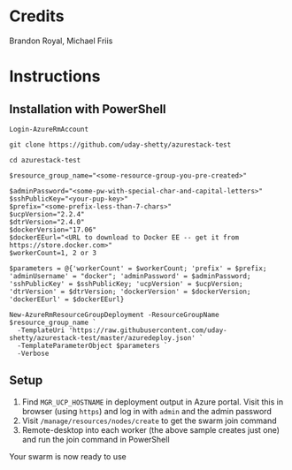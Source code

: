 # Credits

Brandon Royal, Michael Friis

# Instructions

## Installation with PowerShell

```
Login-AzureRmAccount

git clone https://github.com/uday-shetty/azurestack-test

cd azurestack-test

$resource_group_name="<some-resource-group-you-pre-created>"

$adminPassword="<some-pw-with-special-char-and-capital-letters>"
$sshPublicKey="<your-pup-key>"
$prefix="<some-prefix-less-than-7-chars>"
$ucpVersion="2.2.4"
$dtrVersion="2.4.0"
$dockerVersion="17.06"
$dockerEEurl="<URL to download to Docker EE -- get it from https://store.docker.com>"
$workerCount=1, 2 or 3

$parameters = @{'workerCount' = $workerCount; 'prefix' = $prefix; 'adminUsername' = "docker"; 'adminPassword' = $adminPassword; 'sshPublicKey' = $sshPublicKey; 'ucpVersion' = $ucpVersion; 'dtrVersion' = $dtrVersion; 'dockerVersion' = $dockerVersion; 'dockerEEurl' = $dockerEEurl}

New-AzureRmResourceGroupDeployment -ResourceGroupName $resource_group_name `
  -TemplateUri 'https://raw.githubusercontent.com/uday-shetty/azurestack-test/master/azuredeploy.json' `
  -TemplateParameterObject $parameters `
  -Verbose

```

## Setup

1. Find `MGR_UCP_HOSTNAME` in deployment output in Azure portal. Visit this in browser (using `https`) and log in with `admin` and the admin password
2. Visit `/manage/resources/nodes/create` to get the swarm join command
3. Remote-desktop into each worker (the above sample creates just one) and run the join command in PowerShell

Your swarm is now ready to use
